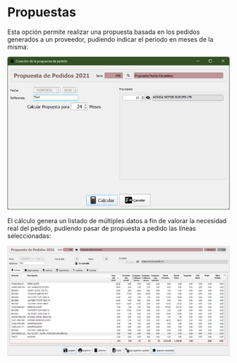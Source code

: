 # Propuestas

Esta opción permite realizar una propuesta basada en los pedidos generados a un proveedor, pudiendo indicar el periodo en meses de la misma:

![](<../../.gitbook/assets/imagen (70).png>)

El cálculo genera un listado de múltiples datos a fin de valorar la necesidad real del pedido, pudiendo pasar de propuesta a pedido las líneas seleccionadas:

![](<../../.gitbook/assets/imagen (71).png>)
